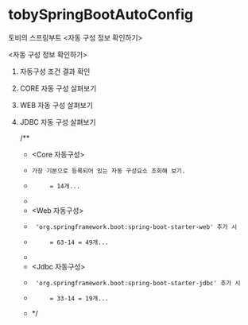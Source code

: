 # tobySpringBootAutoConfig
토비의 스프링부트 &lt;자동 구성 정보 확인하기>


<자동 구성 정보 확인하기>

1. 자동구성 조건 결과 확인

2. CORE 자동 구성 살펴보기

3. WEB 자동 구성 살펴보기

4. JDBC 자동 구성 살펴보기


	/**
	 *  <Core 자동구성>
	 *     가장 기본으로 등록되어 있는 자동 구성요소 조회해 보기.
	 *          = 14개...
	 *
	 *  <Web 자동구성>
	 *      'org.springframework.boot:spring-boot-starter-web' 추가 시
	 *          = 63-14 = 49개...
     *
	 *  <Jdbc 자동구성>
	 *      'org.springframework.boot:spring-boot-starter-jdbc' 추가 시
	 *          = 33-14 = 19개...
	 * */
